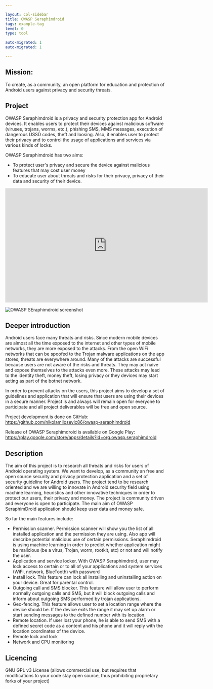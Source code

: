 ```yaml
---

layout: col-sidebar
title: OWASP Seraphimdroid
tags: example-tag
level: 0
type: tool

auto-migrated: 1
auto-migrated: 1

---
```



## Mission:

To create, as a community, an open platform for education and protection of Android users against privacy and security threats.

## Project 

OWASP Seraphimdroid is a privacy and security protection app for Android devices. It enables users to protect their devices against malicious software (viruses, trojans, worms, etc.), phishing SMS, MMS messages, execution of dangerous USSD codes, theft and loosing. Also, it enables user to protect their privacy and to control the usage of applications and services via various kinds of locks.

OWASP Seraphimdroid has two aims:

* To protect user's privacy and secure the device against malicious features that may cost user money
* To educate user about threats and risks for their privacy, privacy of their data and security of their device.

<iframe src="https://www.youtube.com/embed/WccEBFaBXOw" allowfullscreen="true" width="640" height="360" frameborder="0"></iframe>

![OWASP SEraphimdroid screenshot](https://www.owasp.org/images/thumb/2/23/OWASPSeraphimdroid.png/200px-OWASPSeraphimdroid.png)

## Deeper introduction
Android users face many threats and risks. Since modern mobile devices are almost all the time exposed to the internet and other types of mobile networks, they are more exposed to the attacks. From the open WiFi networks that can be spoofed to the Trojan malware applications on the app stores, threats are everywhere around. Many of the attacks are successful because users are not aware of the risks and threats. They may act naive and expose themselves to the attacks even more. These attacks may lead to the identity theft, money theft, losing privacy or they devices may start acting as part of the botnet network.

In order to prevent attacks on the users, this project aims to develop a set of guidelines and application that will ensure that users are using their devices in a secure manner. Project is and always will remain open for everyone to participate and all project deliverables will be free and open source.


Project development is done on GitHub: https://github.com/nikolamilosevic86/owasp-seraphimdroid

Release of OWASP Seraphimdroid is available on Google Play: https://play.google.com/store/apps/details?id=org.owasp.seraphimdroid

## Description

The aim of this project is to research all threats and risks for users of Android operating system. We want to develop, as a community an free and open source security and privacy protection application and a set of security guideline for Android users. The project tend to be research oriented and we are willing to innovate in Android security field using machine learning, heuristics and other innovative techniques in order to protect our users, their privacy and money. The project is community driven and everyone is open to participate. The main aim of OWASP SeraphimDroid application should keep user data and money safe.

So far the main features include:

* Permission scanner. Permission scanner will show you the list of all installed application and the permission they are using. Also app will describe potential malicious use of certain permissions. Seraphimdroid is using machine learning in order to predict whether application might be malicious (be a virus, Trojan, worm, rootkit, etc) or not and will notify the user.
* Application and service locker. With OWASP Seraphimdroid, user may lock access to certain or to all of your applications and system services (WiFi, network, BlueTooth) with password
* Install lock. This feature can lock all installing and uninstalling action on your device. Great for parental control.
* Outgoing call and SMS blocker. This feature will allow user to perform normally outgoing calls and SMS, but it will block outgoing calls and inform about outgoing SMS performed by trojan applications.
* Geo-fencing. This feature allows user to set a location range where the device should be. If the device exits the range it may set up alarm or start sending messages to the defined number with its location.
* Remote location. If user lost your phone, he is able to send SMS with a defined secret code as a content and his phone and it will reply with the location coordinates of the device.
* Remote lock and lock
* Network and CPU monitoring

## Licencing

GNU GPL v3 License (allows commercial use, but requires that modifications to your code stay open source, thus prohibiting proprietary forks of your project)
